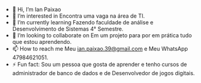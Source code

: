 - 👋 Hi, I’m Ian Paixao
- 👀 I’m interested in Encontra uma vaga na área de TI.
- 🌱 I’m currently learning Fazendo faculdade de análise e Desenvolvimento de Sistemas 4° Semestre.
- 💞️ I’m looking to collaborate on Em um projeto para por em prática tudo que estou aprendendo.
- 📫 How to reach me Meu ian.paixao.39@gmail.com e Meu WhatsApp 47984621051.
- ⚡ Fun fact: Sou um pessoa que gosta de aprender e tenho cursos de administrador de banco de dados e de Desenvolvedor de jogos digitais.

<!---
IanPaixao39/IanPaixao39 is a ✨ special ✨ repository because its `README.md` (this file) appears on your GitHub profile.
You can click the Preview link to take a look at your changes.
--->
